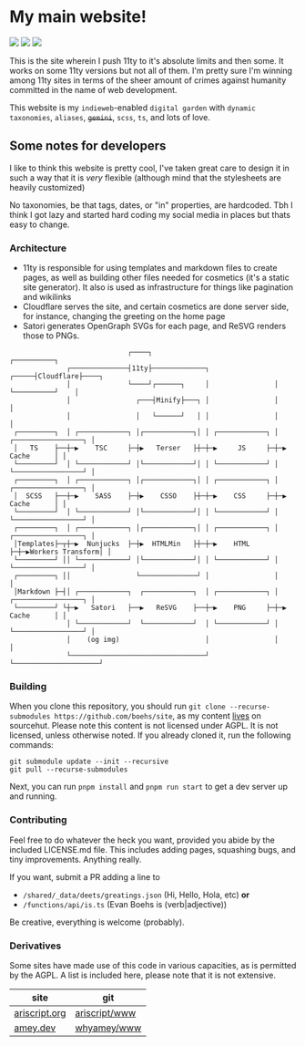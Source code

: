 # My main website!

![](https://wakapi.dev/api/badge/evan/interval:any/project:site) ![](https://img.shields.io/w3c-validation/html?targetUrl=https%3A%2F%2Fboehs.org) ![](https://img.shields.io/website?url=https%3A%2F%2Fboehs.org)

This is the site wherein I push 11ty to it's absolute limits and then some. It works on some 11ty versions but not all of them. I'm pretty sure I'm winning among 11ty sites in terms of the sheer amount of crimes against humanity committed in the name of web development.

This website is my `indieweb`-enabled `digital garden` with `dynamic taxonomies`, `aliases`, ~~`gemini`~~, `scss`, `ts`, and lots of love.

## Some notes for developers

I like to think this website is pretty cool, I've taken great care to design
it in such a way that it is _very_ flexible (although mind that the stylesheets are heavily customized)

No taxonomies, be that tags, dates, or "in" properties, are hardcoded. Tbh I think I got lazy and started hard coding my social media in places but thats easy to change.

### Architecture

-   11ty is responsible for using templates and markdown files to create pages, as well as building other files needed for cosmetics (it's a static site generator). It also is used as infrastructure for things like pagination and wikilinks
-   Cloudflare serves the site, and certain cosmetics are done server side, for instance, changing the greeting on the home page
-   Satori generates OpenGraph SVGs for each page, and ReSVG renders those to PNGs.

```
                             ┌────┐                                    ┌──────────┐
              ┌──────────────┤11ty├─────────────┐                ┌─────┤Cloudflare├────┐
              │              └────┘┌──────┐     │                │     └──────────┘    │
              │                ┌───┤Minify├───┐ │                │                     │
              │                │   └──────┘   │ │                │                     │
 ┌─────────┐  │ ┌────────────┐ │┌────────────┐│ │ ┌────────────┐ │ ┌─────────────────┐ │
 │   TS    ├──┼─▶    TSC     ├─┼▶   Terser   ├┼─┼─▶     JS     ├─┼─▶      Cache      │ │
 └─────────┘  │ └────────────┘ │└────────────┘│ │ └────────────┘ │ └─────────────────┘ │
 ┌─────────┐  │ ┌────────────┐ │┌────────────┐│ │ ┌────────────┐ │ ┌─────────────────┐ │
 │  SCSS   ├──┼─▶    SASS    ├─┼▶    CSSO    ├┼─┼─▶    CSS     ├─┼─▶      Cache      │ │
 └─────────┘  │ └────────────┘ │└────────────┘│ │ └────────────┘ │ └─────────────────┘ │
 ┌─────────┐  │ ┌────────────┐ │┌────────────┐│ │ ┌────────────┐ │ ┌─────────────────┐ │
 │Templates├─┬┼─▶  Nunjucks  ├─┼▶  HTMLMin   ├┼─┼─▶    HTML    ├─┼─▶Workers Transform│ │
 └─────────┘ ││ └────────────┘ │└────────────┘│ │ └────────────┘ │ └─────────────────┘ │
 ┌─────────┐ ││                └──────────────┘ │                │                     │
 │Markdown ├─┤│ ┌────────────┐  ┌────────────┐  │ ┌────────────┐ │ ┌─────────────────┐ │
 └─────────┘ └┼─▶   Satori   ├──▶   ReSVG    ├──┼─▶    PNG     ├─┼─▶      Cache      │ │
              │ └────────────┘  └────────────┘  │ └────────────┘ │ └─────────────────┘ │
              │    (og img)                     │                │                     │
              └─────────────────────────────────┘                └─────────────────────┘
```

### Building

When you clone this repository, you should run `git clone --recurse-submodules https://github.com/boehs/site`, as my content [lives](https://git.sr.ht/~boehs/oasis) on sourcehut. Please note this content is not licensed under AGPL. It is not licensed, unless otherwise noted. If you already cloned it, run the following commands:

```
git submodule update --init --recursive
git pull --recurse-submodules
```

Next, you can run `pnpm install` and `pnpm run start` to get a dev server up and running.

### Contributing

Feel free to do whatever the heck you want, provided you abide by the
included LICENSE.md file. This includes adding pages, squashing bugs, and
tiny improvements. Anything really.

If you want, submit a PR adding a line to

-   `/shared/_data/deets/greatings.json` (Hi, Hello, Hola, etc) **or**
-   `/functions/api/is.ts` (Evan Boehs is (verb|adjective))

Be creative, everything is welcome (probably).

### Derivatives

Some sites have made use of this code in various capacities, as is permitted by the AGPL. A list is included here, please note that it is not extensive.

| site                                   | git                                               |
| -------------------------------------- | ------------------------------------------------- |
| [ariscript.org](https://ariscript.org) | [ariscript/www](https://github.com/ariscript/www) |
| [amey.dev](https://amey.dev/)          | [whyamey/www](https://github.com/whyamey/www)     |
